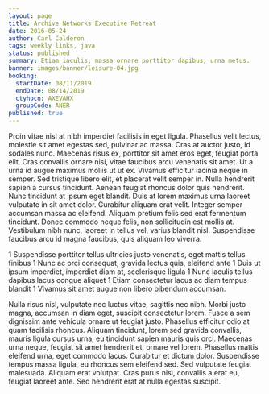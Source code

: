 ```yaml
---
layout: page
title: Archive Networks Executive Retreat
date: 2016-05-24
author: Carl Calderon
tags: weekly links, java
status: published
summary: Etiam iaculis, massa ornare porttitor dapibus, urna metus.
banner: images/banner/leisure-04.jpg
booking:
  startDate: 08/11/2019
  endDate: 08/14/2019
  ctyhocn: AXEVAHX
  groupCode: ANER
published: true
---
```

Proin vitae nisl at nibh imperdiet facilisis in eget ligula. Phasellus velit lectus, molestie sit amet egestas sed, pulvinar ac massa. Cras at auctor justo, id sodales nunc. Maecenas risus ex, porttitor sit amet eros eget, feugiat porta elit. Cras convallis ornare nisi, vitae faucibus arcu venenatis sit amet. Ut a urna id augue maximus mollis ut ut ex. Vivamus efficitur lacinia neque in semper. Sed tristique libero elit, et placerat velit semper in. Nulla hendrerit sapien a cursus tincidunt.
Aenean feugiat rhoncus dolor quis hendrerit. Nunc tincidunt at ipsum eget blandit. Duis at lorem maximus urna laoreet vulputate in sit amet dolor. Curabitur aliquam erat velit. Integer semper accumsan massa ac eleifend. Aliquam pretium felis sed erat fermentum tincidunt. Donec commodo neque felis, non sollicitudin est mollis at. Vestibulum nibh nunc, laoreet in tellus vel, varius blandit nisl. Suspendisse faucibus arcu id magna faucibus, quis aliquam leo viverra.

1 Suspendisse porttitor tellus ultricies justo venenatis, eget mattis tellus finibus
1 Nunc ac orci consequat, gravida lectus quis, eleifend ante
1 Duis ut ipsum imperdiet, imperdiet diam at, scelerisque ligula
1 Nunc iaculis tellus dapibus lacus congue aliquet
1 Etiam consectetur lacus ac diam tempus blandit
1 Vivamus sit amet augue non libero bibendum accumsan.

Nulla risus nisl, vulputate nec luctus vitae, sagittis nec nibh. Morbi justo magna, accumsan in diam eget, suscipit consectetur lorem. Fusce a sem dignissim ante vehicula ornare ut feugiat justo. Phasellus efficitur odio at quam facilisis rhoncus. Aliquam tincidunt, lorem sed gravida convallis, mauris ligula cursus urna, eu tincidunt sapien mauris quis orci. Maecenas urna neque, feugiat sit amet hendrerit et, ornare vel lorem. Phasellus mattis eleifend urna, eget commodo lacus. Curabitur et dictum dolor. Suspendisse tempus massa ligula, eu rhoncus sem eleifend sed. Sed vulputate feugiat malesuada. Aliquam erat volutpat. Cras purus nisi, convallis a erat eu, feugiat laoreet ante. Sed hendrerit erat at nulla egestas suscipit.
